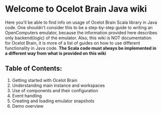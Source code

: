 # Welcome to Ocelot Brain Java wiki

Here you'll be able to find info on usage of Ocelot Brain Scala library in Java code. 
One shouldn't consider this to be a step-by-step guide to writing an OpenComputers emulator, because the information provided here describes only backend(logic) of the emulator.
Also, this wiki is NOT documentation for Ocelot Brain, it is more of a list of guides on how to use different functionality in Java code.
**The Scala code must always be implemented in a different way from what is provided on this wiki**

## Table of Contents:
1. Getting started with Ocelot Brain
2. Understanding main instance and workspaces
3. Use of components and their configuration
4. Event handling
5. Creating and loading emulator snapshots
6. Demo overview
